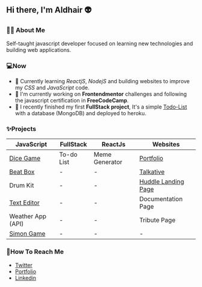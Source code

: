 ## Hi there, I'm Aldhair 👽

### 👨‍💻 About Me
Self-taught javascript developer focused on learning new technologies and building web applications.

### 💻Now
- 🌱 Currently learning *ReactjS*, *NodejS* and building websites to improve my *CSS* and *JavaScript* code.
- 🔭 I'm currently working on **Frontendmentor** challenges and following the javascript certification in **FreeCodeCamp**.
- 🔨 I recently finished my first **FullStack project**, It's a simple [Todo-List](https://evening-scrubland-30594.herokuapp.com/) with a database (MongoDB) and deployed to heroku.

### ✨Projects

| JavaScript  | FullStack | ReactJs | Websites |
| ------------- | ------------- | ------------- | ------------- |
| [Dice Game](https://github.com/aldhairescobar/dicegamejs)  | To-do List  | Meme Generator  |  [Portfolio](https://github.com/aldhairescobar/personalPortfolio)  |
| [Beat Box](https://github.com/aldhairescobar/beatBoxJS)  | -  | -  |  [Talkative](https://talkative.netlify.app/)  |
| Drum Kit  | -  | -  | [Huddle Landing Page](https://github.com/aldhairescobar/frontendmentor-2)  |
| [Text Editor](https://github.com/aldhairescobar/TextEditorJS)  | -  | -  | Documentation Page |
| Weather App (API)  | -  | -  | Tribute Page |
| [Simon Game](https://github.com/aldhairescobar/simonGame)  | -  | -  | -  |


### 👻How To Reach Me
- [Twitter](https://twitter.com/aldhairescobar_)
- [Portfolio](https://aldhairescobar.netlify.app/)
- [Linkedin](https://www.linkedin.com/in/aldhair-escobar-7820171a6/)

<!--
**aldhairescobar/aldhairescobar** is a ✨ _special_ ✨ repository because its `README.md` (this file) appears on your GitHub profile.

Here are some ideas to get you started:

- 🔭 I’m currently working on ...
- 🌱 I’m currently learning ...
- 👯 I’m looking to collaborate on ...
- 🤔 I’m looking for help with ...
- 💬 Ask me about ...
- 📫 How to reach me: ...
- 😄 Pronouns: ...
- ⚡ Fun fact: ...
-->
